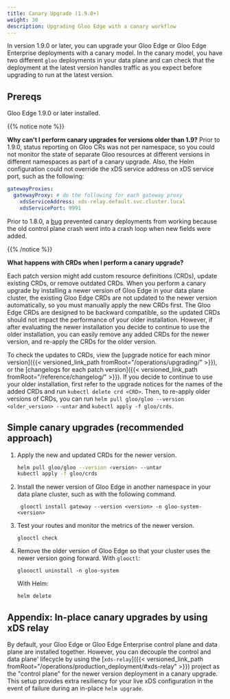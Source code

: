 ```yaml
---
title: Canary Upgrade (1.9.0+)
weight: 30
description: Upgrading Gloo Edge with a canary workflow
---
```


In version 1.9.0 or later, you can upgrade your Gloo Edge or Gloo Edge Enterprise deployments with a canary model. In
the canary model, you have two different `gloo` deployments in your data plane and can check that the deployment at the
latest version handles traffic as you expect before upgrading to run at the latest version.

## Prereqs

Gloo Edge 1.9.0 or later installed.

{{% notice note %}}

**Why can't I perform canary upgrades for versions older than 1.9?** Prior to 1.9.0, status reporting on Gloo CRs was
not per namespace, so you could not monitor the state of separate Gloo resources at different versions in different
namespaces as part of a canary upgrade. Also, the Helm configuration could not override the xDS service address on
xDS service port, such as the following:

```yaml
gatewayProxies:
  gatewayProxy: # do the following for each gateway proxy
    xdsServiceAddress: xds-relay.default.svc.cluster.local
    xdsServicePort: 9991
```

Prior to 1.8.0, a [bug](https://github.com/solo-io/gloo/issues/5030) prevented canary deployments
from working because the old control plane crash went into a crash loop when new fields were added.

{{% /notice %}}

**What happens with CRDs when I perform a canary upgrade?**

Each patch version might add custom resource definitions (CRDs), update existing CRDs, or remove outdated CRDs. When you perform a canary upgrade by installing a newer version of Gloo Edge in your data plane cluster, the existing Gloo Edge CRDs are not updated to the newer version automatically, so you must manually apply the new CRDs first. The Gloo Edge CRDs are designed to be backward compatible, so the updated CRDs should not impact the performance of your older installation. However, if after evaluating the newer installation you decide to continue to use the older installation, you can easily remove any added CRDs for the newer version, and re-apply the CRDs for the older version.

To check the updates to CRDs, view the [upgrade notice for each minor version]({{< versioned_link_path fromRoot="/operations/upgrading/" >}}), or the [changelogs for each patch version]({{< versioned_link_path fromRoot="/reference/changelog/" >}}). If you decide to continue to use your older installation, first refer to the upgrade notices for the names of the added CRDs and run `kubectl delete crd <CRD>`. Then, to re-apply older versions of CRDs, you can run `helm pull gloo/gloo --version <older_version> --untar` and `kubectl apply -f gloo/crds`.

## Simple canary upgrades (recommended approach)

1. Apply the new and updated CRDs for the newer version.
   ```sh
   helm pull gloo/gloo --version <version> --untar
   kubectl apply -f gloo/crds
   ```
2. Install the newer version of Gloo Edge in another namespace in your data plane cluster, such as with the following command.
    ```shell
     glooctl install gateway --version <version> -n gloo-system-<version>
     ```
3. Test your routes and monitor the metrics of the newer version.
    ```shell
    glooctl check
    ```
4. Remove the older version of Gloo Edge so that your cluster uses the newer version going forward.
   With `glooctl`:
    ```shell
    gloooctl uninstall -n gloo-system
    ```
   With Helm:
    ```shell
    helm delete
    ```

## Appendix: In-place canary upgrades by using xDS relay

By default, your Gloo Edge or Gloo Edge Enterprise control plane and data plane are installed together. However, you can
decouple the control and data plane' lifecycle by using the [`xds-relay`]({{< versioned_link_path fromRoot="/operations/production_deployment/#xds-relay" >}})
project as the "control plane" for the newer version deployment in a canary upgrade. This setup provides extra
resiliency for your live xDS configuration in the event of failure during an in-place `helm upgrade`. 